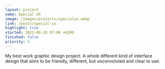 ```yaml
---
layout: project
name: Special UX
image: /images/projects/specialux.webp
link: /posts/special-ux
highlight: true
started: 2023-08-20 07:00 +0200
finished: false
priority: 5
---
```

My best work graphic design project. A whole different kind of interface design that aims to be friendly, different, but unconvoluted and clear to use.